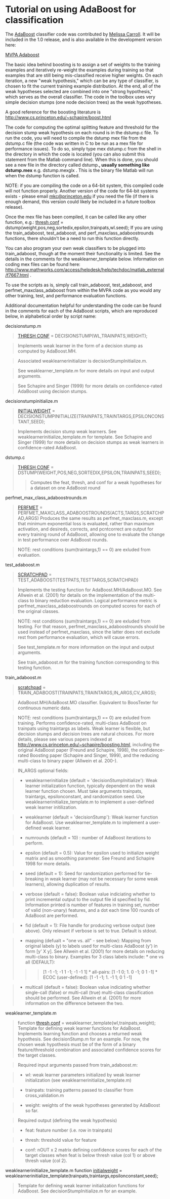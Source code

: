 # Tutorial on using AdaBoost for classification #

The [AdaBoost](http://en.wikipedia.org/wiki/AdaBoost) classifier code was contributed by [Melissa Carroll](http://www.cs.princeton.edu/~mkc/). It will be included in the 1.0 release, and is also available in the development version here:

[MVPA Adaboost](http://code.google.com/p/princeton-mvpa-toolbox/source/browse/trunk/?r=359#trunk%2Fcontrib%2Flearn%2Fadaboost)

The basic idea behind boosting is to assign a set of weights to the training examples and iteratively re-weight the examples during training so that examples that are still being mis-classified receive higher weights. On each iteration, a new "weak hypothesis," which can be any type of classifier, is chosen to fit the current training example distribution. At the end, all of the weak hypotheses selected are combined into one "strong hypothesis," which serves as the overall classifier. The code in the toolbox uses very simple decision stumps (one node decision trees) as the weak hypotheses.

A good reference for the boosting literature is http://www.cs.princeton.edu/~schapire/boost.html

The code for computing the optimal splitting feature and threshold for the decision stump weak hypothesis on each round is in the dstump.c file.  To run the code, you will need to compile the dstump mex file from the dstump.c file (the code was written in C to be run as a mex file for performance issues).  To do so, simply type mex dstump.c from the shell in the directory in which the code is located (you can also submit this statement from the Matlab command line).  When this is done, you should see a new file in the directory called dstump.**, usually something like dstump.mex** e.g. dstump.mexglx .  This is the binary file Matlab will run when the dstump function is called.

NOTE: if you are compiling the code on a 64-bit system, this compiled code will not function properly.  Another version of the code for 64-bit systems exists - please email mkc@princeton.edu if you need the file (if there is enough demand, this version could likely be included in a future toolbox release).

Once the mex file has been compiled, it can be called like any other function, e.g.:
[thresh conf](feat.md) = dstump(weight,pos,neg,sortedix,epsilon,trainpats,wl.seed);
If you are using the train\_adaboost, test\_adaboost, and perf\_maxclass\_adaboostrounds functions, there shouldn't be a need to run this function directly.

You can also program your own weak classifiers to be plugged into train\_adaboost, though at the moment their functionality is limited.  See the details in the comments for the weaklearner\_template below.  Information on coding mex files can be found here: http://www.mathworks.com/access/helpdesk/help/techdoc/matlab_external/f7667.html .

To use the scripts as is, simply call train\_adaboost, test\_adaboost, and perfmet\_maxclass\_adaboost from within the MVPA code as you would any other training, test, and performance evaluation functions.

Additional documentation helpful for understanding the code can be found in the comments for each of the AdaBoost scripts, which are reproduced below, in alphabetical order by script name:

decisionstump.m
> [THRESH CONF](FEAT.md) = DECISIONSTUMP(WL,TRAINPATS,WEIGHT);

> Implements weak learner in the form of a decision stump as computed by
> AdaBoost.MH.

> Associated weaklearnerinitializer is decisionStumpInitialize.m.

> See weaklearner\_template.m for more details on input and output
> arguments.

> See Schapire and Singer (1999) for more details on confidence-rated
> AdaBoost using decision stumps.


decisionstumpinitialize.m
> [INITIALWEIGHT](DECISIONSTUMPCLASSIFIER.md) = DECISIONSTUMPINITIALIZE(TRAINPATS,TRAINTARGS,EPSILONCONSTANT,SEED);

> Implements decision stump weak learners.  See weaklearnerinitialize\_template.m for template.
> See Schapire and Singer (1999) for more details on decision stumps as
> weak learners in confidence-rated AdaBoost.


dstump.c
> [THRESH CONF](FEAT.md) = DSTUMP(WEIGHT,POS,NEG,SORTEDIX,EPSILON,TRAINPATS,SEED);
> > Computes the feat, thresh, and conf for a weak hypotheses for a dataset on one AdaBoost round


perfmet\_max\_class\_adaboostrounds.m

> [PERFMET](PERFMET.md) = PERFMET\_MAXCLASS\_ADABOOSTROUNDS(ACTS,TARGS,SCRATCHPAD,ARGS)
> Produces the same results as perfmet\_maxclass.m, except that
> minimum exponential loss is evaluated, rather than maximum activation,
> and desireds, corrects, and pcntcorrect are output for every training round
> of AdaBoost, allowing one to evaluate the change in test
> performance over AdaBoost rounds.

> NOTE: rest conditions (sum(traintargs,1) == 0) are exluded from
> evaluation.


test\_adaboost.m
> [SCRATCHPAD](ACTS.md) = TEST\_ADABOOST(TESTPATS,TESTTARGS,SCRATCHPAD)

> Implements the testing function for AdaBoost.MH/AdaBoost.MO.  See Allwein
> et al. (2001) for details on the implementation of the multi-class to
> binary reduction evaluation.  Logical performance metric is
> perfmet\_maxclass\_adaboostrounds on computed scores for each of the original classes.

> NOTE: rest conditions (sum(traintargs,1) == 0) are exluded from testing.
> For that reason, perfmet\_maxclass\_adaboostrounds should be used instead
> of perfmet\_maxclass, since the latter does not exclude rest from
> performance evaluation, which will cause errors.

> See test\_template.m for more information on the input and output
> arguments.

> See train\_adaboost.m for the training function corresponding to this
> testing function.


train\_adaboost.m
> [scratchpad](scratchpad.md) =
> TRAIN\_ADABOOST(TRAINPATS,TRAINTARGS,IN\_ARGS,CV\_ARGS);

> AdaBoost.MH/AdaBoost.MO classifier.  Equivalent to BoosTexter for
> continuous numeric data.

> NOTE: rest conditions (sum(traintargs,1) == 0) are exluded from training.
> Performs confidence-rated, multi-class AdaBoost on trainpats using traintargs as labels.
> Weak learner is flexible, but decision stumps and decision trees are natural choices.
> For more details, please see various papers indexed at http://www.cs.princeton.edu/~schapire/boosting.html,
> including the original AdaBoost paper (Freund and Schapire, 1998), the confidence-rated Boosting paper
> (Schapire and Singer, 1999), and the reducing multi-class to binary paper (Allwein et al. 200-).

> IN\_ARGS optional fields:

> - weaklearnerinitialize (default = 'decisionStumpInitialize'): Weak learner
> initialization function, typically dependent on the weak learner function
> chosen.  Must take arguments trainpats, traintargs, epsilonconstant, and
> randomization seed.  Use weaklearnerinitialize\_template.m to implement a
> user-defined weak learner initilization.

> - weaklearner (default = 'decisionStump'): Weak learner function for
> AdaBoost.  Use weaklearner\_template.m to implement a user-defined weak
> learner.

> - numrounds (default = 10) : number of AdaBoost iterations to perform.

> - epsilon (default = 0.5): Value for epsilon used to initialize weight
> matrix and as smoothing parameter.  See Freund and Schapire 1998 for more details.

> - seed (default = 1): Seed for randomization performed for tie-breaking
> in weak learner (may not be necessary for some weak learners), allowing duplication of results.

> - verbose (default = false): Boolean value indiciating whether
> to print incremental output to the output file id specified by fid.
> Information printed is number of features in training set, number
> of valid (non-unary) features, and a dot each time 100 rounds of AdaBoost
> are performed.

> - fid (default = 1): File handle for producing verbose output (see above).  Only relevant if verbose is set to true.  Default is stdout.

> - mapping (defualt = "one vs. all" - see below): Mapping from original
> labels (y) to labels used for multi-class AdaBoost (y') in form [y' X y].
> See Allwein et al. (2001) for more details on reducing multi-class to binary.  Examples for 3 class labels include:
    * one vs all (DEFAULT):
> > > [1 -1 -1;
> > > -1 1 -1;
> > > -1 -1 1]
    * all-pairs:
> > > [1 -1 0;
      1. 0 -1;
> > > 0 1 -1]
    * ECOC (user-defined):
> > > [1 -1 -1;
      1. -1 1;
> > > 0 1 -1]


> - multicall (default = false): Boolean value indiciating whether
> single-call (false) or multi-call (true) multi-class classification
> should be performed.  See Allwein et al. (2001) for more information on
> the difference between the two.


weaklearner\_template.m
> function [thresh conf](feat.md) = weaklearner\_template(wl,trainpats,weight);
> Template for defining weak learner functions for AdaBoost.  Implements
> learning function and chooses a returned weak hypothesis.  See
> decisionStump.m for an example.
> For now, the chosen weak hypothesis must be of the form of a binary
> feature/threshold combination and associated confidence scores for the
> target classes.

> Required input arguments passed from train\_adaboost.m:

> - wl: weak learner parameters initialized by weak learner initialization
> (see weaklearnerinitialize\_template.m)

> - trainpats: training patterns passed to classifier from
> cross\_validation.m

> - weight: weights of the weak hypotheses generated by AdaBoost so far.

> Required output (defining the weak hypothesis)

> - feat: feature number (i.e. row in trainpats)

> - thresh: threshold value for feature

> - conf: nOUT x 2 matrix defining confidence scores for each of the target
> classes when feat is below thresh value (col 1) or above thresh value
> (col 2).


weaklearnerinitialize\_template.m
function [initialweight](wl.md) = weaklearnerinitialize\_template(trainpats,traintargs,epsilonconstant,seed);

> Template for defining weak learner initialization functions for AdaBoost.  See
> decisionStumpInitialize.m for an example.